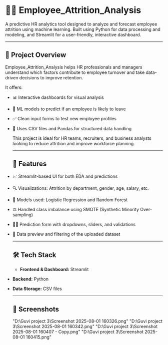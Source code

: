 
# 🧑‍💼 Employee_Attrition_Analysis

A predictive HR analytics tool designed to analyze and forecast employee attrition using machine learning. Built using Python for data processing and modeling, and Streamlit for a user-friendly, interactive dashboard.

---

## 📌 Project Overview

Employee_Attrition_Analysis helps HR professionals and managers understand which factors contribute to employee turnover and take data-driven decisions to improve retention.

It offers:

- 📊 Interactive dashboards for visual analysis

- 🧠 ML models to predict if an employee is likely to leave

- ✅ Clean input forms to test new employee profiles

- 📁 Uses CSV files and Pandas for structured data handling

  This project is ideal for HR teams, recruiters, and business analysts looking to reduce attrition and improve workforce planning.

  ---

  ## 🚀 Features

- 📈 Streamlit-based UI for both EDA and predictions

- 🔍 Visualizations: Attrition by department, gender, age, salary, etc.

- 🧠 Models used: Logistic Regression and Random Forest

- ⚖️ Handled class imbalance using SMOTE (Synthetic Minority Over-sampling)

- 🧑‍💻 Prediction form with dropdowns, sliders, and validations

- 📂 Data preview and filtering of the uploaded dataset

  ---

  ## 🛠️ Tech Stack

  - **Frontend & Dashboard:** Streamlit
- **Backend:** Python
- **Data Storage:** CSV files

  ---



  ## 📸 Screenshots

  "D:\Guvi project 3\Screenshot 2025-08-01 160326.png"
  "D:\Guvi project 3\Screenshot 2025-08-01 160342.png"
  "D:\Guvi project 3\Screenshot 2025-08-01 160407 - Copy.png"
  "D:\Guvi project 3\Screenshot 2025-08-01 160415.png"
  
  








  
